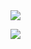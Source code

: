 <img src="https://capsule-render.vercel.app/api?type=waving&color=auto&height=300&section=header&text=HyeonSoo&fontSize=70" />
<p align="center">
  <a href="https://github.com/hyeonwater">
    <img align="left" src="https://github-readme-stats.vercel.app/api/top-langs/?username=hyeonwater&layout=compact&show_icons=true&show_owner=ture&hide_title=true&theme=nord&hide=Objective%2DC,c,scss,shell,ruby,dart,swift" />
  </a>
</p>


